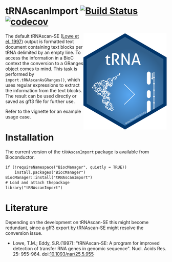 # tRNAscanImport [![Build Status](https://travis-ci.com/FelixErnst/tRNAscanImport.svg?branch=master)](https://travis-ci.com/FelixErnst/tRNAscanImport) [![codecov](https://codecov.io/gh/FelixErnst/tRNAscanImport/branch/master/graph/badge.svg)](https://codecov.io/gh/FelixErnst/tRNAscanImport)

<img src="https://raw.githubusercontent.com/Bioconductor/BiocStickers/master/tRNA/tRNA.png" height="300" align="right">

The default tRNAscan-SE ([Lowe et el. 1997](#Literature)) output is formatted text
document containing text blocks per tRNA delimited by an empty line. 
To access the information in a BioC context the conversion to a GRanges object 
comes to mind. This task is performed by `import.tRNAscanAsGRanges()`, which uses 
regular expressions to extract the information from the text blocks. The result
can be used directly or saved as gff3 file for further use.

Refer to the vignette for an example usage case.

# Installation

The current version of the `tRNAscanImport` package is available from Bioconductor.
 
```{r}
if (!requireNamespace("BiocManager", quietly = TRUE))
    install.packages("BiocManager")
BiocManager::install("tRNAscanImport")
# Load and attach thepackage
library("tRNAscanImport")
```

# Literature

Depending on the development on tRNAscan-SE this might become redundant, since
a gff3 export by tRNAscan-SE might resolve the conversion issue. 

- Lowe, T.M.; Eddy, S.R.(1997): "tRNAscan-SE: A program for 
improved detection of transfer RNA genes in genomic sequence". Nucl. Acids Res. 
25: 955-964. doi:[10.1093/nar/25.5.955](https://doi.org/10.1093/nar/25.5.955)
